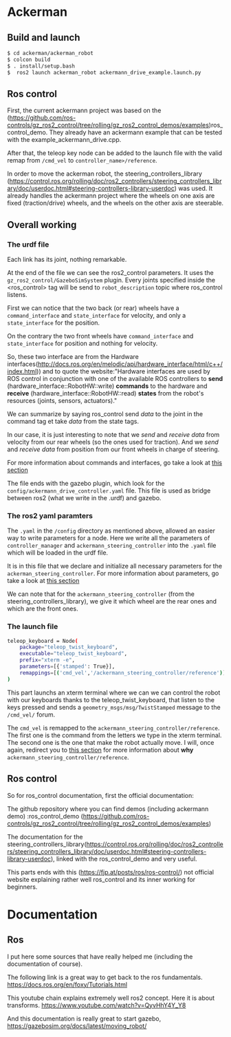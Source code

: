 # Ackerman

## Build and launch

```bash
$ cd ackerman/ackerman_robot
$ colcon build
$ . install/setup.bash
$  ros2 launch ackerman_robot ackermann_drive_example.launch.py 
```


<div id="ros_control">

## Ros control

First, the current ackermann project was based on the (https://github.com/ros-controls/gz_ros2_control/tree/rolling/gz_ros2_control_demos/examples)ros_control_demo. They already have an ackermann example that can be tested with the example_ackermann_drive.cpp.

After that, the teleop key node can be added to the launch file with the valid remap from <code>/cmd_vel</code> to <code>controller_name>/reference</code>.

In order to move the ackerman robot, the steering_controllers_library (https://control.ros.org/rolling/doc/ros2_controllers/steering_controllers_library/doc/userdoc.html#steering-controllers-library-userdoc) was used. It already handles the ackermann project where the wheels on one axis are fixed (traction/drive) wheels, and the wheels on the other axis are steerable.

## Overall working

### The urdf file

Each link has its joint, nothing remarkable.

At the end of the file we can see the ros2_control parameters. It uses the <code>gz_ros2_control/GazeboSimSystem</code> plugin. Every joints specified inside the <ros_control> tag will be send to <code>robot_description</code> topic where 
ros_control listens.

First we can notice that the two back (or rear) wheels have a <code>command_interface</code> and <code>state_interface</code> for velocity, and only a <code>state_interface</code> for the position.

On the contrary the two front wheels have <code>command_interface</code> and <code>state_interface</code> for position and nothing for velocity.

So, these two interface are from the Hardware interfaces(http://docs.ros.org/en/melodic/api/hardware_interface/html/c++/index.html)) and to quote the website:"Hardware interfaces are used by ROS control in conjunction with one of the available ROS controllers to **send** (hardware_interface::RobotHW::write) **commands** to the hardware and **receive** (hardware_interface::RobotHW::read) **states** from the robot's resources (joints, sensors, actuators)."

We can summarize by saying ros_control send <i>data</i> to the joint in the command tag et take <i>data</i> from the state tags.

In our case, it is just interesting to note that we <i>send</i> and <i>receive</i> <i>data</i> from velocity from our rear wheels (so the ones used for traction). And we <i>send</i> and <i>receive</i> <i>data</i> from position from our front wheels in charge of steering.

For more information about commands and interfaces, go take a look at [this section](#ros_control)


The file ends with the gazebo plugin, which look for the <code>config/ackermann_drive_controller.yaml</code> file. This file is used as bridge between ros2 (what we write in the .urdf) and gazebo.


### The ros2 yaml paramters

The <code>.yaml</code> in the <code>/config</code> directory as mentioned above, allowed an easier way to write parameters for a node. Here we write all the parameters of <code>controller_manager</code> and <code>ackermann_steering_controller</code> into the <code>.yaml</code> file which will be loaded in the urdf file.

It is in this file that we declare and initialize all necessary parameters for the <code>ackerman_steering_controller</code>. For more information about parameters, go take a look at [this section](#ros_control)

We can note that for the <code>ackermann_steering_controller</code> (from the  steering_controllers_library), we give it which wheel are the rear ones and which are the front ones.


### The launch file 

```bash
teleop_keyboard = Node(
    package="teleop_twist_keyboard",
    executable="teleop_twist_keyboard",
    prefix="xterm -e",
    parameters=[{'stamped': True}],
    remappings=[('cmd_vel','/ackermann_steering_controller/reference')]
)
```
This part launchs an xterm terminal where we can we can control the robot with our keyboards thanks to the teleop_twist_keyboard, that listen to the keys pressed and sends a <code>geometry_msgs/msg/TwistStamped</code> message to the <code>/cmd_vel/</code> forum.

The <code>cmd_vel</code> is remapped to the <code>ackermann_steering_controller/reference</code>. The first one is the command from the letters we type in the xterm terminal. The second one is the one that make the robot actually move. I will, once again, redirect you to [this section](#ros_control) for more information about **why** <code>ackermann_steering_controller/reference</code>.
 

## Ros control

So for ros_control documentation, first the official documentation:

The github repository where you can find demos (including ackermann demo) :ros_control_demo (https://github.com/ros-controls/gz_ros2_control/tree/rolling/gz_ros2_control_demos/examples)

The documentation for the steering_controllers_library(https://control.ros.org/rolling/doc/ros2_controllers/steering_controllers_library/doc/userdoc.html#steering-controllers-library-userdoc), linked with the ros_control_demo and very useful.

This parts ends with this (https://fjp.at/posts/ros/ros-control/) not official website explaining rather well ros_control and its inner working for beginners. 


# Documentation

## Ros

I put here some sources that have really helped me (including the documentation of course).

The following link is a great way to get back to the ros fundamentals.
https://docs.ros.org/en/foxy/Tutorials.html

This youtube chain explains extremely well ros2 concept. Here it is about transforms.
https://www.youtube.com/watch?v=QyvHhY4Y_Y8

And this documentation is really great to start gazebo,
https://gazebosim.org/docs/latest/moving_robot/